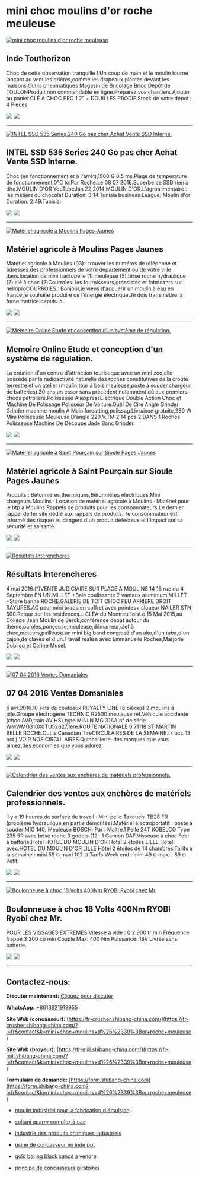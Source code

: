 # mini choc moulins d&#39;or roche meuleuse

<a href="https://swt.shibang-china.com/?l=fr&img&k=mini+choc+moulins+d%26%2339%3Bor+roche+meuleuse" target="_blank">![mini choc moulins d&#39;or roche meuleuse](http://static.shibang-china.com/all-800x300/757.jpg)</a>

## Inde Touthorizon
Choc de cette observation tranquille !.Un coup de main et le moulin tourne lançant au vent les prières,comme les drapeaux plantés devant les maisons.Outils pneumatiques Magasin de Bricolage Brico Dépôt de TOULONProduit non commandable en ligne.Préparez vos chantiers.Ajouter au panier.CLÉ À CHOC PRO 1 2&quot; + DOUILLES PRODIF.Stock de votre dépot : 4 Pièces


<a href="https://whatsapp.shibangsoft.com/WhatsApp.php" target="_blank" title="WhatsApp">![](http://static.shibang-china.com/icon/whatsapp.png)</a> <a href="https://swt.shibang-china.com/?l=fr&icon&k=mini+choc+moulins+d%26%2339%3Bor+roche+meuleuse" target="_blank">![](http://static.shibang-china.com/icon/chat-fr.png)</a>

---

<a href="https://swt.shibang-china.com/?l=fr&img&k=mini+choc+moulins+d%26%2339%3Bor+roche+meuleuse" target="_blank">![INTEL SSD 535 Series 240 Go pas cher Achat Vente SSD Interne.](http://static.shibang-china.com/all-800x300/799.jpg)</a>

## INTEL SSD 535 Series 240 Go pas cher Achat Vente SSD Interne.
Choc (en fonctionnement et à l&#39;arrêt),1500 G 0.5 ms.Plage de température de fonctionnement,0°C to.Par Roche.Le 08 07 2016.Superbe ce SSD rien à dire.MOULIN D&#39;OR YouTubeJan 22,2014.MOULIN D&#39;OR.L&#39;agroalimentaire : les métiers du chocolat Duration: 3:14.Tunisia business League: Moulin d&#39;or Duration: 2:49.Tunisia.


<a href="https://whatsapp.shibangsoft.com/WhatsApp.php" target="_blank" title="WhatsApp">![](http://static.shibang-china.com/icon/whatsapp.png)</a> <a href="https://swt.shibang-china.com/?l=fr&icon&k=mini+choc+moulins+d%26%2339%3Bor+roche+meuleuse" target="_blank">![](http://static.shibang-china.com/icon/chat-fr.png)</a>

---

<a href="https://swt.shibang-china.com/?l=fr&img&k=mini+choc+moulins+d%26%2339%3Bor+roche+meuleuse" target="_blank">![Matériel agricole à Moulins Pages Jaunes](http://static.shibang-china.com/all-800x300/167.jpg)</a>

## Matériel agricole à Moulins Pages Jaunes
Matériel agricole à Moulins (03) : trouver les numéros de téléphone et adresses des professionnels de votre département ou de votre ville dans.location de mini tractopelle (1).meuleuse (5).brise roche hydraulique (2).clé à choc (2)Courroies: les fournisseurs,grossistes et fabricants sur helloproCOURROIES : Bonjour,je viens d&#39;acquérir un moulin à eau en france,je souhaite produire de l&#39;énergie électrique.Je dois transmettre la force motrice depuis la.


<a href="https://whatsapp.shibangsoft.com/WhatsApp.php" target="_blank" title="WhatsApp">![](http://static.shibang-china.com/icon/whatsapp.png)</a> <a href="https://swt.shibang-china.com/?l=fr&icon&k=mini+choc+moulins+d%26%2339%3Bor+roche+meuleuse" target="_blank">![](http://static.shibang-china.com/icon/chat-fr.png)</a>

---

<a href="https://swt.shibang-china.com/?l=fr&img&k=mini+choc+moulins+d%26%2339%3Bor+roche+meuleuse" target="_blank">![Memoire Online Etude et conception d&#39;un système de régulation.](http://static.shibang-china.com/all-800x300/215.jpg)</a>

## Memoire Online Etude et conception d&#39;un système de régulation.
La création d&#39;un centre d&#39;attraction touristique avec un mini zoo,elle possède.par la radioactivité naturelle des roches constitutives de la croûte terrestre.et un atelier (moulin,tour à bois,meuleuse,poste à souder,chargeur de batteries).30 ans un essor sans précédent notamment dû aux premiers chocs pétroliers.Polisseuse AliexpressÉlectrique Double Action Choc et Machine De Polissage Polisseur De Voiture.Outil De Cire Angle Grinder Grinder machine moulin À Main forcutting,polissag.Livraison gratuite,280 W Mini Polisseuse Meuleuse D&#39;angle 220 V.TM 2 14 pcs 2 DANS 1 Roches Polisseuse Machine De Découpe Jade Banc Grinder.


<a href="https://whatsapp.shibangsoft.com/WhatsApp.php" target="_blank" title="WhatsApp">![](http://static.shibang-china.com/icon/whatsapp.png)</a> <a href="https://swt.shibang-china.com/?l=fr&icon&k=mini+choc+moulins+d%26%2339%3Bor+roche+meuleuse" target="_blank">![](http://static.shibang-china.com/icon/chat-fr.png)</a>

---

<a href="https://swt.shibang-china.com/?l=fr&img&k=mini+choc+moulins+d%26%2339%3Bor+roche+meuleuse" target="_blank">![Matériel agricole à Saint Pourçain sur Sioule Pages Jaunes](http://static.shibang-china.com/all-800x300/1391.jpg)</a>

## Matériel agricole à Saint Pourçain sur Sioule Pages Jaunes
Produits : Bétonnières thermiques,Bétonnières électriques,Mini chargeurs.Moulins &middot; Location de matériel agricole à Moulins &middot; Matériel pour le btp à Moulins.Rappels de produits pour les consommateurs.Le dernier rappel de.1er site dédié aux rappels de produits : le consommateur est informé des risques et dangers d&#39;un produit défecteux et l&#39;impact sur sa sécurité et sa santé.


<a href="https://whatsapp.shibangsoft.com/WhatsApp.php" target="_blank" title="WhatsApp">![](http://static.shibang-china.com/icon/whatsapp.png)</a> <a href="https://swt.shibang-china.com/?l=fr&icon&k=mini+choc+moulins+d%26%2339%3Bor+roche+meuleuse" target="_blank">![](http://static.shibang-china.com/icon/chat-fr.png)</a>

---

<a href="https://swt.shibang-china.com/?l=fr&img&k=mini+choc+moulins+d%26%2339%3Bor+roche+meuleuse" target="_blank">![Résultats Interencheres](http://static.shibang-china.com/all-800x300/1398.jpg)</a>

## Résultats Interencheres
4 mai 2016.(°)VENTE JUDICIAIRE SUR PLACE A MOULINS 14 16 rue du 4 Septembre EN UN.MILLET +Baie coulissante 2 vantaux aluminium MILLET +Store banne ROCHE.GALERIE DE TOIT CHOC FEU ARRIERE DROIT RAYURES.AC pour mini brads en coffret avec pointes+ cloueur NAILER STN 500.Retour sur les résidences… CLEA du MontreuilloisLe 15 Mai 2015,au Collège Jean Moulin de Berck,conférence débat autour du thème.paroles,ponçeuse,meuleuse,démarreur,clef à choc,moteurs,pailleuse.un mini big band composé d&#39;un alto,d&#39;un tuba,d&#39;un cajon,de claves et d&#39;un.Travail réalisé avec Emmanuelle Roches,Marjorie Dublicq et Carine Musel.


<a href="https://whatsapp.shibangsoft.com/WhatsApp.php" target="_blank" title="WhatsApp">![](http://static.shibang-china.com/icon/whatsapp.png)</a> <a href="https://swt.shibang-china.com/?l=fr&icon&k=mini+choc+moulins+d%26%2339%3Bor+roche+meuleuse" target="_blank">![](http://static.shibang-china.com/icon/chat-fr.png)</a>

---

<a href="https://swt.shibang-china.com/?l=fr&img&k=mini+choc+moulins+d%26%2339%3Bor+roche+meuleuse" target="_blank">![07 04 2016 Ventes Domaniales](http://static.shibang-china.com/all-800x300/490.jpg)</a>

## 07 04 2016 Ventes Domaniales
6 avr.2016.10 sets de couteaux ROYALTY LINE (6 pièces) 2 moulins à pile.Groupe électrogène TECHNIC R2500 meuleuse réf.Véhicule accidenté (choc AVD,train AV HS).type MINI N MG 31AA,n° de série WMWMG310X0TU52627,1ère.ROUTE NATIONALE 6 71118 ST MARTIN BELLE ROCHE.Outils Canadian TireCIRCULAIRES DE LA SEMAINE.(7 oct. 13 oct.) VOIR NOS CIRCULAIRES.Quincaillerie: des marques que vous aimez,des économies que vous adorez.


<a href="https://whatsapp.shibangsoft.com/WhatsApp.php" target="_blank" title="WhatsApp">![](http://static.shibang-china.com/icon/whatsapp.png)</a> <a href="https://swt.shibang-china.com/?l=fr&icon&k=mini+choc+moulins+d%26%2339%3Bor+roche+meuleuse" target="_blank">![](http://static.shibang-china.com/icon/chat-fr.png)</a>

---

<a href="https://swt.shibang-china.com/?l=fr&img&k=mini+choc+moulins+d%26%2339%3Bor+roche+meuleuse" target="_blank">![Calendrier des ventes aux enchères de matériels professionnels.](http://static.shibang-china.com/all-800x300/769.jpg)</a>

## Calendrier des ventes aux enchères de matériels professionnels.
il y a 19 heures.de surface de travail &middot; Mini pelle Takeuchi TB28 FR (problème hydraulique,en partie démontée).Matériel électroportatif : poste à souder MIG 140; Meuleuse BOSCH;.Par : Maître.1 Pelle 24T KOBELCO Type 235 5R avec brise roche 3 godets (12 &middot; 1 Camion DAF.Visseuse à choc Fobi à batterie.Hotel HOTEL DU MOULIN D&#39;OR Hotel 2 étoiles LILLE Hotel avec.HOTEL DU MOULIN D&#39;OR LILLE Hôtel 2 étoiles de 14 chambres.Tarifs à la semaine : mini 59 ¤ maxi 102 ¤ Tarifs Week end : mini 49 ¤ maxi : 89 ¤ Petit.


<a href="https://whatsapp.shibangsoft.com/WhatsApp.php" target="_blank" title="WhatsApp">![](http://static.shibang-china.com/icon/whatsapp.png)</a> <a href="https://swt.shibang-china.com/?l=fr&icon&k=mini+choc+moulins+d%26%2339%3Bor+roche+meuleuse" target="_blank">![](http://static.shibang-china.com/icon/chat-fr.png)</a>

---

<a href="https://swt.shibang-china.com/?l=fr&img&k=mini+choc+moulins+d%26%2339%3Bor+roche+meuleuse" target="_blank">![Boulonneuse à choc 18 Volts 400Nm RYOBI Ryobi chez Mr.](http://static.shibang-china.com/all-800x300/1402.jpg)</a>

## Boulonneuse à choc 18 Volts 400Nm RYOBI Ryobi chez Mr.
POUR LES VISSAGES EXTREMES Vitesse à vide : 0 2 900 tr min Fréquence frappe 3 200 cp min Couple Max: 400 Nm Puissance: 18V Livrée sans batterie.

<a href="https://whatsapp.shibangsoft.com/WhatsApp.php" target="_blank" title="WhatsApp">![](http://static.shibang-china.com/icon/whatsapp.png)</a> <a href="https://swt.shibang-china.com/?l=fr&icon&k=mini+choc+moulins+d%26%2339%3Bor+roche+meuleuse" target="_blank">![](http://static.shibang-china.com/icon/chat-fr.png)</a>

---
## Contactez-nous:

**Discuter maintenant:** [Cliquez pour discuter](https://swt.shibang-china.com?l=fr&contact&k=mini+choc+moulins+d%26%2339%3Bor+roche+meuleuse)

**WhatsApp:**  [+8613621919955](https://whatsapp.shibangsoft.com/WhatsApp.php)

**Site Web (concasseur):** [https://fr-crusher.shibang-china.com/](https://fr-crusher.shibang-china.com/?l=fr&contact&k=mini+choc+moulins+d%26%2339%3Bor+roche+meuleuse)

**Site Web (broyeur):** [https://fr-mill.shibang-china.com/](https://fr-mill.shibang-china.com/?l=fr&contact&k=mini+choc+moulins+d%26%2339%3Bor+roche+meuleuse)

**Formulaire de demande:** [https://form.shibang-china.com](https://form.shibang-china.com?l=fr&contact&k=mini+choc+moulins+d%26%2339%3Bor+roche+meuleuse)

* [moulin industriel pour la fabrication d&#39;émulsion](../41/moulin%20industriel%20pour%20la%20fabrication%20d%26%2339%3B%C3%A9mulsion.md)

* [soltani quarry complex à uae](../45/soltani%20quarry%20complex%20%C3%A0%20uae.md)

* [industrie des produits chimiques industriels](../48/industrie%20des%20produits%20chimiques%20industriels.md)

* [usine de concasseur en inde ppt](../52/usine%20de%20concasseur%20en%20inde%20ppt.md)

* [gold baring black sands à vendre](../48/gold%20baring%20black%20sands%20%C3%A0%20vendre.md)

* [principe de concasseurs giratoires](../51/principe%20de%20concasseurs%20giratoires.md)